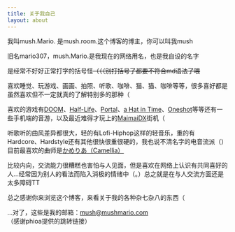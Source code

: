 ```yaml
---
title: 关于我自己
layout: about
---
```


我叫mush.Mario. 是mush.room.这个博客的博主，你可以叫我mush  

旧名mario307，mush.Mario.是我现在的网络用名，也是我自设的名字  

是经常不好好正常打字的括号怪~~（（（别打括号了都要不符合md语法了喂~~

喜欢睡觉、玩游戏、画画、拍照、听歌、咖啡、猫、猫、咖啡等等，很多喜好都是虽然喜欢但不一定就真的了解特别多的那种（

喜欢的游戏有[DOOM](https://store.steampowered.com/developer/bethesda/list/35537)、[Half-Life](https://store.steampowered.com/developer/valve/list/7)、[Portal](https://store.steampowered.com/developer/valve/list/9/)、[a Hat in Time](https://store.steampowered.com/app/253230/A_Hat_in_Time/)、[Oneshot](https://store.steampowered.com/app/420530/OneShot/)等等还有一些手机端的音游，以及最近难得才玩上的[MaimaiDX](https://maimai.sega.com/)街机（

听歌听的曲风差异都很大，轻的有Lofi-Hiphop这样的轻音乐，重的有Hardcore、Hardstyle还有其他很快很重很硬的，我也说不清名字的电音流派（）  目前最喜欢的曲师是[かめりあ（Camellia）]([cametek.jp](https://cametek.jp/))

比较内向，交流能力很糟糕也害怕与人见面，但是喜欢在网络上认识有共同喜好的人...经常因为别人的看法而陷入消极的情绪中（。）总之就是在与人交流方面还是太多障碍TT

总之感谢你来浏览这个博客，来看关于我的各种杂七杂八的东西（

...对了，这些是我的邮箱：mush@mushmario.com  
（感谢phioa提供的跳转链接）